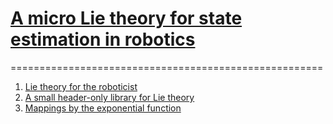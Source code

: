 # [A micro Lie theory for state estimation in robotics](https://arxiv.org/abs/1812.01537)
======================================================

1. [Lie theory for the roboticist](https://www.youtube.com/watch?v=nHOcoIyJj2o)
1. [A small header-only library for Lie theory](https://github.com/artivis/manif)
1. [Mappings by the exponential function](https://www.youtube.com/watch?v=UHzAY5Q7ji0)


